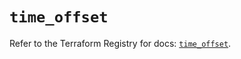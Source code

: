 # `time_offset`

Refer to the Terraform Registry for docs: [`time_offset`](https://registry.terraform.io/providers/hashicorp/time/0.13.0/docs/resources/offset).
